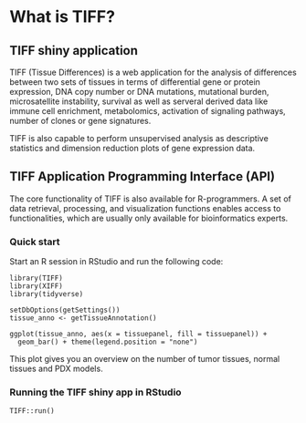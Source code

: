 # What is TIFF?

## TIFF shiny application
TIFF (Tissue Differences) is a web application for the analysis of
differences between two sets of tissues in terms of differential gene or
protein expression, DNA copy number or DNA mutations, mutational burden,
microsatellite instability, survival as well as serveral derived data like 
immune cell enrichment, metabolomics, activation of signaling pathways, 
number of clones or gene signatures.

TIFF is also capable to perform unsupervised analysis as descriptive
statistics and dimension reduction plots of gene expression data.

## TIFF Application Programming Interface (API)

The core functionality of TIFF is also available for R-programmers. A set of data 
retrieval, processing, and visualization functions enables access to functionalities,
which are usually only available for bioinformatics experts.

### Quick start

Start an R session in RStudio and run the following code:

```
library(TIFF)
library(XIFF)
library(tidyverse)

setDbOptions(getSettings())
tissue_anno <- getTissueAnnotation()

ggplot(tissue_anno, aes(x = tissuepanel, fill = tissuepanel)) +
  geom_bar() + theme(legend.position = "none")

```
This plot gives you an overview on the number of tumor tissues, normal
tissues and PDX models.

### Running the TIFF shiny app in RStudio
```
TIFF::run()
```

